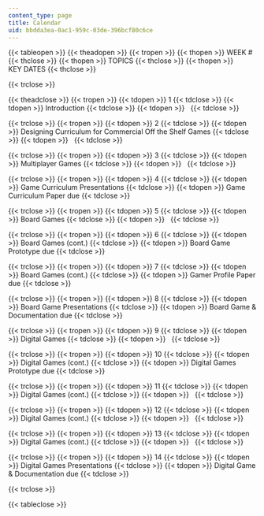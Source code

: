 ```yaml
---
content_type: page
title: Calendar
uid: bbdda3ea-0ac1-959c-03de-396bcf80c6ce
---
```


{{< tableopen >}}
{{< theadopen >}}
{{< tropen >}}
{{< thopen >}}
WEEK #
{{< thclose >}}
{{< thopen >}}
TOPICS
{{< thclose >}}
{{< thopen >}}
KEY DATES
{{< thclose >}}

{{< trclose >}}

{{< theadclose >}}
{{< tropen >}}
{{< tdopen >}}
1
{{< tdclose >}}
{{< tdopen >}}
Introduction
{{< tdclose >}}
{{< tdopen >}}
 
{{< tdclose >}}

{{< trclose >}}
{{< tropen >}}
{{< tdopen >}}
2
{{< tdclose >}}
{{< tdopen >}}
Designing Curriculum for Commercial Off the Shelf Games
{{< tdclose >}}
{{< tdopen >}}
 
{{< tdclose >}}

{{< trclose >}}
{{< tropen >}}
{{< tdopen >}}
3
{{< tdclose >}}
{{< tdopen >}}
Multiplayer Games
{{< tdclose >}}
{{< tdopen >}}
 
{{< tdclose >}}

{{< trclose >}}
{{< tropen >}}
{{< tdopen >}}
4
{{< tdclose >}}
{{< tdopen >}}
Game Curriculum Presentations
{{< tdclose >}}
{{< tdopen >}}
Game Curriculum Paper due
{{< tdclose >}}

{{< trclose >}}
{{< tropen >}}
{{< tdopen >}}
5
{{< tdclose >}}
{{< tdopen >}}
Board Games
{{< tdclose >}}
{{< tdopen >}}
 
{{< tdclose >}}

{{< trclose >}}
{{< tropen >}}
{{< tdopen >}}
6
{{< tdclose >}}
{{< tdopen >}}
Board Games (cont.)
{{< tdclose >}}
{{< tdopen >}}
Board Game Prototype due
{{< tdclose >}}

{{< trclose >}}
{{< tropen >}}
{{< tdopen >}}
7
{{< tdclose >}}
{{< tdopen >}}
Board Games (cont.)
{{< tdclose >}}
{{< tdopen >}}
Gamer Profile Paper due
{{< tdclose >}}

{{< trclose >}}
{{< tropen >}}
{{< tdopen >}}
8
{{< tdclose >}}
{{< tdopen >}}
Board Game Presentations
{{< tdclose >}}
{{< tdopen >}}
Board Game & Documentation due
{{< tdclose >}}

{{< trclose >}}
{{< tropen >}}
{{< tdopen >}}
9
{{< tdclose >}}
{{< tdopen >}}
Digital Games
{{< tdclose >}}
{{< tdopen >}}
 
{{< tdclose >}}

{{< trclose >}}
{{< tropen >}}
{{< tdopen >}}
10
{{< tdclose >}}
{{< tdopen >}}
Digital Games (cont.)
{{< tdclose >}}
{{< tdopen >}}
Digital Games Prototype due
{{< tdclose >}}

{{< trclose >}}
{{< tropen >}}
{{< tdopen >}}
11
{{< tdclose >}}
{{< tdopen >}}
Digital Games (cont.)
{{< tdclose >}}
{{< tdopen >}}
 
{{< tdclose >}}

{{< trclose >}}
{{< tropen >}}
{{< tdopen >}}
12
{{< tdclose >}}
{{< tdopen >}}
Digital Games (cont.)
{{< tdclose >}}
{{< tdopen >}}
 
{{< tdclose >}}

{{< trclose >}}
{{< tropen >}}
{{< tdopen >}}
13
{{< tdclose >}}
{{< tdopen >}}
Digital Games (cont.)
{{< tdclose >}}
{{< tdopen >}}
 
{{< tdclose >}}

{{< trclose >}}
{{< tropen >}}
{{< tdopen >}}
14
{{< tdclose >}}
{{< tdopen >}}
Digital Games Presentations
{{< tdclose >}}
{{< tdopen >}}
Digital Game & Documentation due
{{< tdclose >}}

{{< trclose >}}

{{< tableclose >}}